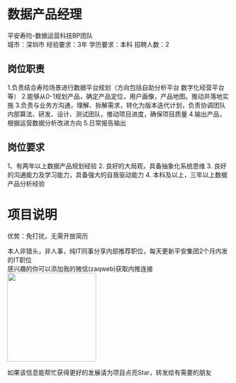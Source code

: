 # 数据产品经理
平安寿险-数据运营科技BP团队  
城市：深圳市 经验要求：3年 学历要求：本科  招聘人数：2

## 岗位职责
1.负责结合寿险场景进行数据平台规划（方向包括自助分析平台 数字化经营平台等）
   2.能够从0-1规划产品，确定产品定位，用户画像，产品地图。推动并落地实施
   3.负责与业务方沟通，理解、拆解需求，转化为版本迭代计划，负责协调团队内部算法、研发、设计、测试团队，推动项目进度，确保项目质量
   4.输出产品，根据运营数据分析改进方向
   5.日常报告输出

## 岗位要求
1、有两年以上数据产品规划经验
   2. 良好的大局观，具备抽象化系统思维
   3. 良好的沟通能力及学习能力，具备强大的自我驱动能力
   4. 本科及以上，三年以上数据产品分析经验

# 项目说明

优势：免打扰，无需开放简历

本人非猎头，非人事，纯IT同事分享内部推荐职位，每天更新平安集团2个月内发的IT职位  
感兴趣的你可以添加我的微信(zaqweb)获取内推连接  
<img src="https://github.com/zaqweb/PA-IT-JOBS/blob/master/WechatICode.jpeg"  height="200" width="200">

如果该信息能帮忙获得更好的发展请为项目点亮Star，转发给有需要的朋友




